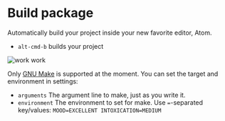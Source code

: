 # Build package

Automatically build your project inside your new favorite editor, Atom.

  * `alt-cmd-b` builds your project

![work work](http://noseglid.github.io/atom-build.gif)

Only [GNU Make](https://www.gnu.org/software/make/) is supported at the moment.
You can set the target and environment in settings:

  * `arguments` The argument line to make, just as you write it.
  * `environment` The environment to set for make. Use `=`-separated key/values: `MOOD=EXCELLENT INTOXICATION=MEDIUM`
